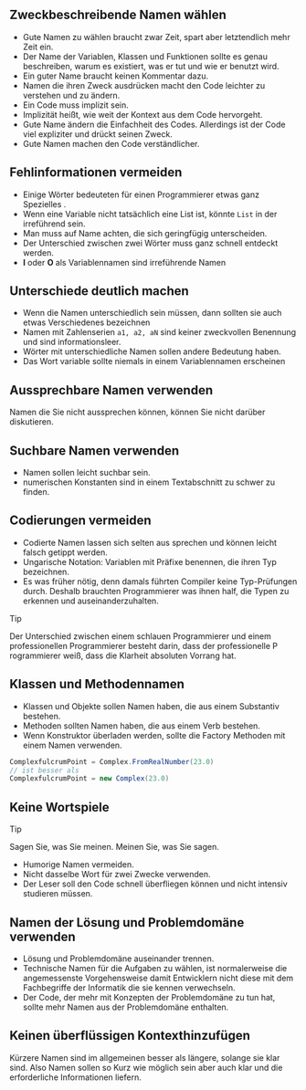 ## Zweckbeschreibende Namen wählen
- Gute Namen zu wählen braucht zwar Zeit, spart aber letztendlich mehr Zeit ein.
- Der Name der Variablen, Klassen und Funktionen sollte es genau beschreiben, warum es existiert, was er tut und wie er benutzt wird.
- Ein guter Name braucht keinen Kommentar dazu.
- Namen die ihren Zweck ausdrücken macht den Code leichter zu verstehen und zu ändern.
- Ein Code muss implizit sein.
- Implizität heißt, wie weit der Kontext aus dem Code hervorgeht.
- Gute Name ändern die Einfachheit des Codes. Allerdings ist der Code viel expliziter und drückt seinen Zweck.
- Gute Namen machen den Code verständlicher.

## Fehlinformationen vermeiden
- Einige Wörter bedeuteten für einen Programmierer etwas ganz Spezielles . 
- Wenn eine Variable nicht tatsächlich eine List ist, könnte `List` in der irreführend sein.
- Man muss auf Name achten, die sich geringfügig unterscheiden.
- Der Unterschied zwischen zwei Wörter muss ganz schnell entdeckt werden.
- **l** oder **O** als Variablennamen sind irreführende Namen

## Unterschiede deutlich machen
- Wenn die Namen unterschiedlich sein müssen, dann sollten sie auch etwas Verschiedenes bezeichnen
- Namen mit Zahlenserien `a1, a2, aN` sind keiner zweckvollen Benennung und sind informationsleer.
- Wörter mit unterschiedliche Namen sollen andere Bedeutung haben.
- Das Wort variable sollte niemals in einem Variablennamen erscheinen

## Aussprechbare Namen verwenden
Namen die Sie nicht aussprechen können, können Sie nicht darüber diskutieren.

## Suchbare Namen verwenden
- Namen sollen leicht suchbar sein.
- numerischen Konstanten sind in einem Textabschnitt zu schwer zu finden.

## Codierungen vermeiden
- Codierte Namen lassen sich selten aus sprechen und können leicht falsch getippt werden.
- Ungarische Notation: Variablen mit Präfixe benennen, die ihren Typ bezeichnen.
- Es was früher nötig, denn damals führten Compiler keine Typ-Prüfungen durch. Deshalb brauchten Programmierer was ihnen half, die Typen zu erkennen und auseinanderzuhalten.

>[!tip]
>Der Unterschied zwischen einem schlauen Programmierer und einem professionellen Programmierer besteht darin, dass der professionelle P rogrammierer weiß, dass die Klarheit absoluten Vorrang hat.

## Klassen und Methodennamen
- Klassen und Objekte sollen Namen haben, die aus einem Substantiv bestehen.
- Methoden sollten Namen haben, die aus einem Verb bestehen.
- Wenn Konstruktor überladen werden, sollte die Factory Methoden mit einem Namen verwenden.

```java
ComplexfulcrumPoint = Complex.FromRealNumber(23.0)
// ist besser als
ComplexfulcrumPoint = new Complex(23.0)
```


## Keine Wortspiele
>[!tip]
>Sagen Sie, was Sie meinen. Meinen Sie, was Sie sagen.
- Humorige Namen vermeiden.
- Nicht dasselbe Wort für zwei Zwecke verwenden.
- Der Leser soll den Code schnell überfliegen können und nicht intensiv studieren müssen.

## Namen der Lösung und Problemdomäne verwenden
- Lösung und Problemdomäne auseinander trennen.
- Technische Namen für die Aufgaben zu wählen, ist normalerweise die angemessenste Vorgehensweise damit Entwicklern nicht diese mit dem Fachbegriffe der Informatik die sie kennen verwechseln.
- Der Code, der mehr mit Konzepten der Problemdomäne zu tun hat, sollte mehr Namen aus der Problemdomäne enthalten.

## Keinen überflüssigen Kontexthinzufügen
Kürzere Namen sind im allgemeinen besser als längere, solange sie klar sind. Also Namen sollen so Kurz wie möglich sein aber auch klar und die erforderliche Informationen liefern.